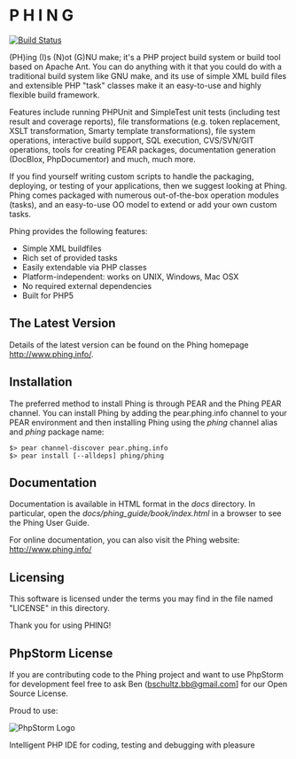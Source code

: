 P     H     I     N     G
=========================

  [![Build Status](https://secure.travis-ci.org/phingofficial/phing.png)](http://travis-ci.org/phingofficial/phing)

  (PH)ing (I)s (N)ot (G)NU make; it's a PHP project build system or build
  tool based on Apache Ant. You can do anything with it that you could do
  with a traditional build system like GNU make, and its use of simple XML
  build files and extensible PHP "task" classes make it an easy-to-use and
  highly flexible build framework.

  Features include running PHPUnit and SimpleTest unit tests (including test
  result and coverage reports), file transformations (e.g. token replacement,
  XSLT transformation, Smarty template transformations),
  file system operations, interactive build support, SQL execution,
  CVS/SVN/GIT operations, tools for creating PEAR packages, documentation
  generation (DocBlox, PhpDocumentor) and much, much more.

  If you find yourself writing custom scripts to handle the packaging,
  deploying, or testing of your applications, then we suggest looking at Phing.
  Phing comes packaged with numerous out-of-the-box operation modules (tasks),
  and an easy-to-use OO model to extend or add your own custom tasks.

  Phing provides the following features:

  * Simple XML buildfiles
  * Rich set of provided tasks
  * Easily extendable via PHP classes
  * Platform-independent: works on UNIX, Windows, Mac OSX
  * No required external dependencies
  * Built for PHP5

The Latest Version
------------------

  Details of the latest version can be found on the Phing homepage
  <http://www.phing.info/>.

Installation
------------

  The preferred method to install Phing is through PEAR and the Phing PEAR
  channel. You can install Phing by adding the pear.phing.info channel
  to your PEAR environment and then installing Phing using the *phing*
  channel alias and *phing* package name:

    $> pear channel-discover pear.phing.info
    $> pear install [--alldeps] phing/phing

Documentation
-------------

  Documentation is available in HTML format in the *docs* directory. In particular,
  open the *docs/phing_guide/book/index.html* in a browser to see the
  Phing User Guide.

  For online documentation, you can also visit the Phing website: http://www.phing.info/

Licensing
---------

  This software is licensed under the terms you may find in the file
  named "LICENSE" in this directory.

  Thank you for using PHING!

PhpStorm License
----------------

  If you are contributing code to the Phing project and want to use PhpStorm for
  development feel free to ask Ben (bschultz.bb@gmail.com] for our Open Source License.

  Proud to use:

  ![PhpStorm Logo](http://www.jetbrains.com/phpstorm/documentation/phpstorm_banners/phpstorm1/phpstorm468x60_violet.gif "Proud to use")

  Intelligent PHP IDE for coding, testing and debugging with pleasure
